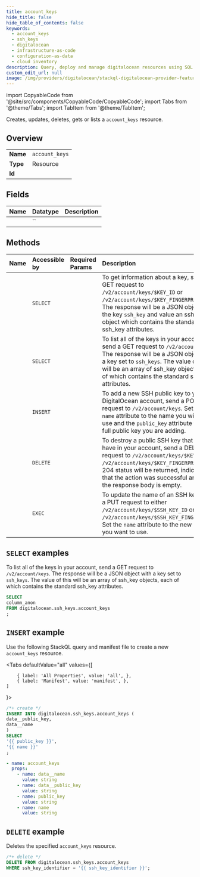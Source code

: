 ```yaml
---
title: account_keys
hide_title: false
hide_table_of_contents: false
keywords:
  - account_keys
  - ssh_keys
  - digitalocean
  - infrastructure-as-code
  - configuration-as-data
  - cloud inventory
description: Query, deploy and manage digitalocean resources using SQL
custom_edit_url: null
image: /img/providers/digitalocean/stackql-digitalocean-provider-featured-image.png
---
```


import CopyableCode from '@site/src/components/CopyableCode/CopyableCode';
import Tabs from '@theme/Tabs';
import TabItem from '@theme/TabItem';

Creates, updates, deletes, gets or lists a <code>account_keys</code> resource.

## Overview
<table><tbody>
<tr><td><b>Name</b></td><td><code>account_keys</code></td></tr>
<tr><td><b>Type</b></td><td>Resource</td></tr>
<tr><td><b>Id</b></td><td><CopyableCode code="digitalocean.ssh_keys.account_keys" /></td></tr>
</tbody></table>

## Fields
| Name | Datatype | Description |
|:-----|:---------|:------------|
| <CopyableCode code="column_anon" /> | `` |  |

## Methods
| Name | Accessible by | Required Params | Description |
|:-----|:--------------|:----------------|:------------|
| <CopyableCode code="ssh_keys_get" /> | `SELECT` | <CopyableCode code="ssh_key_identifier" /> | To get information about a key, send a GET request to `/v2/account/keys/$KEY_ID` or `/v2/account/keys/$KEY_FINGERPRINT`. The response will be a JSON object with the key `ssh_key` and value an ssh_key object which contains the standard ssh_key attributes. |
| <CopyableCode code="ssh_keys_list" /> | `SELECT` | <CopyableCode code="" /> | To list all of the keys in your account, send a GET request to `/v2/account/keys`. The response will be a JSON object with a key set to `ssh_keys`. The value of this will be an array of ssh_key objects, each of which contains the standard ssh_key attributes. |
| <CopyableCode code="ssh_keys_create" /> | `INSERT` | <CopyableCode code="data__name, data__public_key" /> | To add a new SSH public key to your DigitalOcean account, send a POST request to `/v2/account/keys`. Set the `name` attribute to the name you wish to use and the `public_key` attribute to the full public key you are adding. |
| <CopyableCode code="ssh_keys_delete" /> | `DELETE` | <CopyableCode code="ssh_key_identifier" /> | To destroy a public SSH key that you have in your account, send a DELETE request to `/v2/account/keys/$KEY_ID` or `/v2/account/keys/$KEY_FINGERPRINT`. A 204 status will be returned, indicating that the action was successful and that the response body is empty. |
| <CopyableCode code="ssh_keys_update" /> | `EXEC` | <CopyableCode code="ssh_key_identifier" /> | To update the name of an SSH key, send a PUT request to either `/v2/account/keys/$SSH_KEY_ID` or `/v2/account/keys/$SSH_KEY_FINGERPRINT`. Set the `name` attribute to the new name you want to use. |

## `SELECT` examples

To list all of the keys in your account, send a GET request to `/v2/account/keys`. The response will be a JSON object with a key set to `ssh_keys`. The value of this will be an array of ssh_key objects, each of which contains the standard ssh_key attributes.


```sql
SELECT
column_anon
FROM digitalocean.ssh_keys.account_keys
;
```
## `INSERT` example

Use the following StackQL query and manifest file to create a new <code>account_keys</code> resource.

<Tabs
    defaultValue="all"
    values={[
        
        { label: 'All Properties', value: 'all', },
        { label: 'Manifest', value: 'manifest', },
    ]
}>
<TabItem value="all">

```sql
/*+ create */
INSERT INTO digitalocean.ssh_keys.account_keys (
data__public_key,
data__name
)
SELECT 
'{{ public_key }}',
'{{ name }}'
;
```
</TabItem>

<TabItem value="manifest">

```yaml
- name: account_keys
  props:
    - name: data__name
      value: string
    - name: data__public_key
      value: string
    - name: public_key
      value: string
    - name: name
      value: string

```
</TabItem>
</Tabs>

## `DELETE` example

Deletes the specified <code>account_keys</code> resource.

```sql
/*+ delete */
DELETE FROM digitalocean.ssh_keys.account_keys
WHERE ssh_key_identifier = '{{ ssh_key_identifier }}';
```
